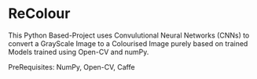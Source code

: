 # ReColour
This Python Based-Project uses Convulutional Neural Networks (CNNs) to convert a GrayScale Image to a Colourised Image purely based on trained Models trained using Open-CV and numPy.

PreRequisites:
NumPy, Open-CV, Caffe
